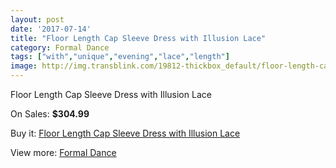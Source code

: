 ```yaml
---
layout: post
date: '2017-07-14'
title: "Floor Length Cap Sleeve Dress with Illusion Lace"
category: Formal Dance
tags: ["with","unique","evening","lace","length"]
image: http://img.transblink.com/19812-thickbox_default/floor-length-cap-sleeve-dress-with-illusion-lace.jpg
---
```

Floor Length Cap Sleeve Dress with Illusion Lace

On Sales: **$304.99**
<a href="https://www.transblink.com/en/formal-dance/6238-floor-length-cap-sleeve-dress-with-illusion-lace.html"><amp-img layout="responsive" width="600" height="600" src="//img.transblink.com/19812-thickbox_default/floor-length-cap-sleeve-dress-with-illusion-lace.jpg" alt="Floor Length Cap Sleeve Dress with Illusion Lace 0" /></a>
<a href="https://www.transblink.com/en/formal-dance/6238-floor-length-cap-sleeve-dress-with-illusion-lace.html"><amp-img layout="responsive" width="600" height="600" src="//img.transblink.com/19815-thickbox_default/floor-length-cap-sleeve-dress-with-illusion-lace.jpg" alt="Floor Length Cap Sleeve Dress with Illusion Lace 1" /></a>
<a href="https://www.transblink.com/en/formal-dance/6238-floor-length-cap-sleeve-dress-with-illusion-lace.html"><amp-img layout="responsive" width="600" height="600" src="//img.transblink.com/19814-thickbox_default/floor-length-cap-sleeve-dress-with-illusion-lace.jpg" alt="Floor Length Cap Sleeve Dress with Illusion Lace 2" /></a>
<a href="https://www.transblink.com/en/formal-dance/6238-floor-length-cap-sleeve-dress-with-illusion-lace.html"><amp-img layout="responsive" width="600" height="600" src="//img.transblink.com/19813-thickbox_default/floor-length-cap-sleeve-dress-with-illusion-lace.jpg" alt="Floor Length Cap Sleeve Dress with Illusion Lace 3" /></a>

Buy it: [Floor Length Cap Sleeve Dress with Illusion Lace](https://www.transblink.com/en/formal-dance/6238-floor-length-cap-sleeve-dress-with-illusion-lace.html "Floor Length Cap Sleeve Dress with Illusion Lace")

View more: [Formal Dance](https://www.transblink.com/en/6-formal-dance "Formal Dance")